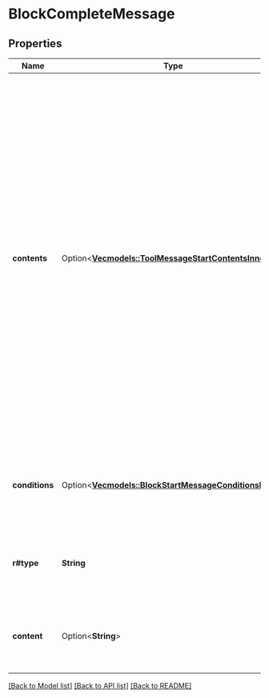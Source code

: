 # BlockCompleteMessage

## Properties

Name | Type | Description | Notes
------------ | ------------- | ------------- | -------------
**contents** | Option<[**Vec<models::ToolMessageStartContentsInner>**](ToolMessageStart_contents_inner.md)> | This is an alternative to the `content` property. It allows to specify variants of the same content, one per language.  Usage: - If your assistants are multilingual, you can provide content for each language. - If you don't provide content for a language, the first item in the array will be automatically translated to the active language at that moment.  This will override the `content` property. | [optional]
**conditions** | Option<[**Vec<models::BlockStartMessageConditionsInner>**](BlockStartMessage_conditions_inner.md)> | This is an optional array of conditions that must be met for this message to be triggered. | [optional]
**r#type** | **String** | This is the message type that is triggered when the block completes. | 
**content** | Option<**String**> | This is the content that the assistant will say when this message is triggered. | [optional]

[[Back to Model list]](../README.md#documentation-for-models) [[Back to API list]](../README.md#documentation-for-api-endpoints) [[Back to README]](../README.md)


